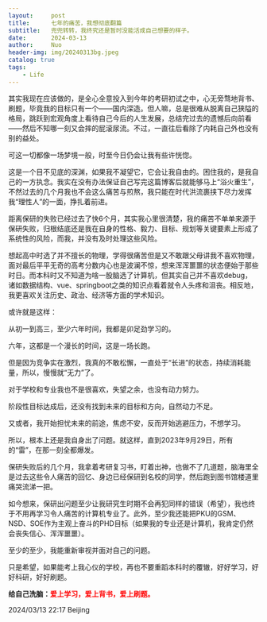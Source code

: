 ```yaml
---
layout:     post
title:      七年的痛苦，我想彻底翻篇
subtitle:   兜兜转转，我终究还是暂时没能活成自己想要的样子。
date:       2024-03-13
author:     Nuo
header-img: img/20240313bg.jpeg
catalog: true
tags:
    - Life
---
```


其实我现在应该做的，是全心全意投入到今年的考研初试之中，心无旁骛地背书、刷题，毕竟我的目标只有一个——国内深造。但人嘛，总是很难从脱离自己狭隘的格局，跳跃到宏观角度上看待自己今后的人生发展，总结完过去的遗憾后向前看——然后不知哪一刻又会摔的屁滚尿流。不过，一直往后看除了内耗自己外也没有别的益处。

可这一切都像一场梦境一般，时至今日仍会让我有些许恍惚。

这是一个目不见底的深渊，如果我不凝望它，它会让我自由的。困住我的，是我自己的一方执念。我实在没有办法保证自己写完这篇博客后就能够马上“浴火重生”，不然过去的几个月我也不会这么痛苦与煎熬，我只能在时代洪流裹挟下尽力发挥我“理性人”的一面，挣扎着前进。

距离保研的失败已经过去了快6个月，其实我心里很清楚，我的痛苦不单单来源于保研失败，归根结底还是我在自身的性格、毅力、目标、规划等关键要素上形成了系统性的风险，而我，并没有及时处理这些风险。

想起高中时选了并不擅长的物理，学得很痛苦但是又不敢跟父母讲我不喜欢物理，面对最后平平无奇的高考分数内心也是波澜不惊，想来浑浑噩噩的状态便始于那些时日。而本科时又不知道为啥一股脑选了计算机，但其实自己并不喜欢debug，诸如数据结构、vue、springboot之类的知识点看着就令人头疼和沮丧。相反地，我更喜欢关注历史、政治、经济等方面的学术知识。

或许就是这样：

从初一到高三，至少六年时间，我都是卯足劲学习的。

六年，这都是一个漫长的时间，这是一场长跑。

但是因为竞争实在激烈，我真的不敢松懈，一直处于“长进”的状态，持续消耗能量，所以，慢慢就“无力”了。

对于学校和专业我也不是很喜欢，失望之余，也没有动力努力。

阶段性目标达成后，还没有找到未来的目标和方向，自然动力不足。

又或者，我开始担忧未来的前途，焦虑不安，反而开始逃避压力，不想学习。

所以，根本上还是我自身出了问题。就这样，直到2023年9月29日，所有的“雷”，在那一刻全都爆发。

保研失败后的几个月，我拿着考研复习书，盯着出神，也做不了几道题，脑海里全是过去这些令人痛苦的回忆、身边已经保研到名校的同学，然后跑到图书馆楼道里痛哭流涕一把。

如今想来，保研出问题至少让我研究生时期不会再犯同样的错误（希望），我也终于不用再学习令人痛苦的计算机专业了。此外，至少我还能把PKU的GSM、NSD、SOE作为主观上奋斗的PHD目标（如果我的专业还是计算机，我肯定仍然会丧失信心、浑浑噩噩）。

至少的至少，我能重新审视并面对自己的问题。

只是希望，如果能考上我心仪的学校，再也不要重蹈本科时的覆辙，好好学习，好好科研，好好刷题。

**给自己洗脑：<span style="color:red;">爱上学习，爱上背书，爱上刷题。</span>**

2024/03/13 22:17 Beijing


